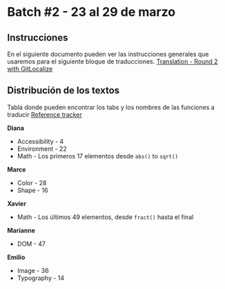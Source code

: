 # Batch #2 - 23 al 29 de marzo

## Instrucciones

En el siguiente documento pueden ver las instrucciones generales que usaremos para el siguiente bloque de traducciones.
[Translation - Round 2 with GitLocalize](https://docs.google.com/document/d/1SmhYVbAfuGuVN3OTRMCEM2Ss-YaAvyx6DjCIFkG6hDg/edit?usp=sharing)


## Distribución de los textos

Tabla donde pueden encontrar los tabs y los nombres de las funciones a traducir
[Reference tracker](https://docs.google.com/spreadsheets/d/1NwJK9Z6OH3cCiCx1TpRSHhMW8-5ZTZRPMewptC_RyJ8/edit?usp=sharing)

**Diana** 
- Accessibility - 4
- Environment - 22
- Math - Los primeros 17 elementos desde `abs()` to `sqrt()`

**Marce**
- Color - 28
- Shape - 16

**Xavier** 
- Math - Los últimos 49 elementos, desde `fract()` hasta el final

**Marianne**
- DOM - 47

**Emilio**
- Image - 36
- Typography - 14

